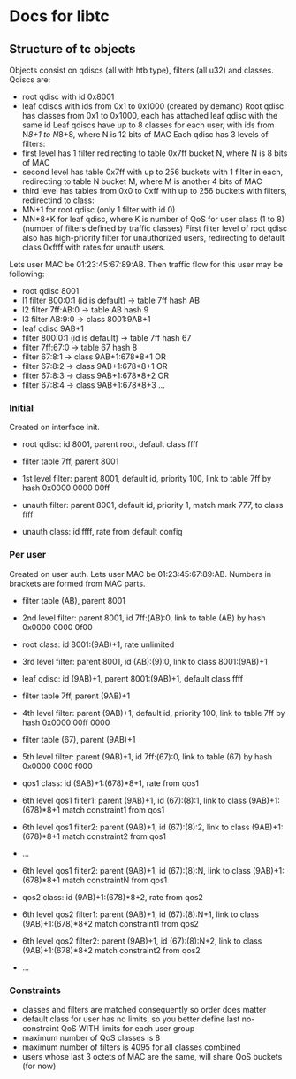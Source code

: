 # Docs for libtc

## Structure of tc objects

Objects consist on qdiscs (all with htb type), filters (all u32) and classes.
Qdiscs are:
 - root qdisc with id 0x8001
 - leaf qdiscs with ids from 0x1 to 0x1000 (created by demand)
Root qdisc has classes from 0x1 to 0x1000, each has attached leaf qdisc with the same id
Leaf qdiscs have up to 8 classes for each user, with ids from N*8+1 to N*8+8, where N is 12 bits of MAC
Each qdisc has 3 levels of filters:
 - first level has 1 filter redirecting to table 0x7ff bucket N, where N is 8 bits of MAC
 - second level has table 0x7ff with up to 256 buckets with 1 filter in each, redirecting to table N bucket M, where M is another 4 bits of MAC
 - third level has tables from 0x0 to 0xff with up to 256 buckets with filters, redirectind to class:
  - MN+1 for root qdisc (only 1 filter with id 0)
  - MN*8+K for leaf qdisc, where K is number of QoS for user class (1 to 8) (number of filters defined by traffic classes)
First filter level of root qdisc also has high-priority filter for unauthorized users, redirecting to default class 0xffff with rates for unauth users.

Lets user MAC be 01:23:45:67:89:AB. Then traffic flow for this user may be following:
 - root qdisc 8001
  - l1 filter 800:0:1 (id is default) -> table 7ff hash AB
  - l2 filter 7ff:AB:0 -> table AB hash 9
  - l3 filter AB:9:0 -> class 8001:9AB+1
 - leaf qdisc 9AB+1
  - filter 800:0:1 (id is default) -> table 7ff hash 67
  - filter 7ff:67:0 -> table 67 hash 8
  - filter 67:8:1 -> class 9AB+1:678*8+1 OR
  - filter 67:8:2 -> class 9AB+1:678*8+1 OR
  - filter 67:8:3 -> class 9AB+1:678*8+2 OR
  - filter 67:8:4 -> class 9AB+1:678*8+3 ...

### Initial

Created on interface init.

 - root qdisc: id 8001, parent root, default class ffff
 - filter table 7ff, parent 8001
 - 1st level filter: parent 8001, default id, priority 100, link to table 7ff by hash 0x0000 0000 00ff

 - unauth filter: parent 8001, default id, priority 1, match mark 777, to class ffff
 - unauth class: id ffff, rate from default config

### Per user

Created on user auth. Lets user MAC be 01:23:45:67:89:AB. Numbers in brackets are formed from MAC parts. 

 - filter table (AB), parent 8001
 - 2nd level filter: parent 8001, id 7ff:(AB):0, link to table (AB) by hash 0x0000 0000 0f00
 - root class: id 8001:(9AB)+1, rate unlimited
 - 3rd level filter: parent 8001, id (AB):(9):0, link to class 8001:(9AB)+1

 - leaf qdisc: id (9AB)+1, parent 8001:(9AB)+1, default class ffff
 - filter table 7ff, parent (9AB)+1
 - 4th level filter: parent (9AB)+1, default id, priority 100, link to table 7ff by hash 0x0000 00ff 0000

 - filter table (67), parent (9AB)+1
 - 5th level filter: parent (9AB)+1, id 7ff:(67):0, link to table (67) by hash 0x0000 0000 f000

 - qos1 class: id (9AB)+1:(678)*8+1, rate from qos1
 - 6th level qos1 filter1: parent (9AB)+1, id (67):(8):1, link to class (9AB)+1:(678)*8+1 match constraint1 from qos1
 - 6th level qos1 filter2: parent (9AB)+1, id (67):(8):2, link to class (9AB)+1:(678)*8+1 match constraint2 from qos1
 - ...
 - 6th level qos1 filter2: parent (9AB)+1, id (67):(8):N, link to class (9AB)+1:(678)*8+1 match constraintN from qos1

 - qos2 class: id (9AB)+1:(678)*8+2, rate from qos2
 - 6th level qos2 filter1: parent (9AB)+1, id (67):(8):N+1, link to class (9AB)+1:(678)*8+2 match constraint1 from qos2
 - 6th level qos2 filter2: parent (9AB)+1, id (67):(8):N+2, link to class (9AB)+1:(678)*8+2 match constraint2 from qos2
 - ...

### Constraints

 * classes and filters are matched consequently so order does matter
 * default class for user has no limits, so you better define last no-constraint QoS WITH limits for each user group
 * maximum number of QoS classes is 8
 * maximum number of filters is 4095 for all classes combined
 * users whose last 3 octets of MAC are the same, will share QoS buckets (for now)
